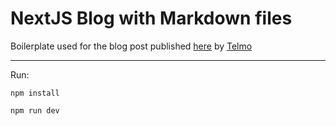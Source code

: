 # NextJS Blog with Markdown files

Boilerplate used for the blog post published [here](https://telmo.im/writings/nextjs-blog-in-less-than-1-hour) by [Telmo](https://twitter.com/telmo)

---

Run:

```
npm install
```

```
npm run dev
```
